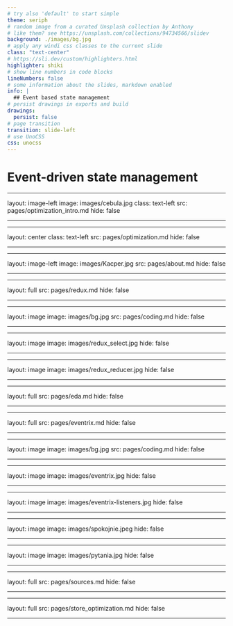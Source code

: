 ```yaml
---
# try also 'default' to start simple
theme: seriph
# random image from a curated Unsplash collection by Anthony
# like them? see https://unsplash.com/collections/94734566/slidev
background: ./images/bg.jpg
# apply any windi css classes to the current slide
class: "text-center"
# https://sli.dev/custom/highlighters.html
highlighter: shiki
# show line numbers in code blocks
lineNumbers: false
# some information about the slides, markdown enabled
info: |
  ## Event based state management
# persist drawings in exports and build
drawings:
  persist: false
# page transition
transition: slide-left
# use UnoCSS
css: unocss
---
```


# Event-driven state management

<div class="abs-br m-6 flex gap-2">
  <a href="https://github.com/kacper-szewczyk/event-driven-state-management" target="_blank" alt="GitHub"
    class="text-xl slidev-icon-btn opacity-50 !border-none !hover:text-white">
    <carbon-logo-github />
  </a>
</div>

<!--
The last comment block of each slide will be treated as slide notes. It will be visible and editable in Presenter Mode along with the slide. [Read more in the docs](https://sli.dev/guide/syntax.html#notes)
-->

---
layout: image-left
image: images/cebula.jpg
class: text-left
src: pages/optimization_intro.md
hide: false

---

---
layout: center
class: text-left
src: pages/optimization.md
hide: false

---

---
layout: image-left
image: images/Kacper.jpg
src: pages/about.md
hide: false

---

---
layout: full
src: pages/redux.md
hide: false

---

---
layout: image
image: images/bg.jpg
src: pages/coding.md
hide: false

---

---
layout: image
image: images/redux_select.jpg
hide: false

---


---
layout: image
image: images/redux_reducer.jpg
hide: false

---

---
layout: full
src: pages/eda.md
hide: false

---

---
layout: full
src: pages/eventrix.md
hide: false

---

---
layout: image
image: images/bg.jpg
src: pages/coding.md
hide: false

---

---
layout: image
image: images/eventrix.jpg
hide: false

---

---
layout: image
image: images/eventrix-listeners.jpg
hide: false

---

---
layout: image
image: images/spokojnie.jpeg
hide: false

---

---
layout: image
image: images/pytania.jpg
hide: false

---

---
layout: full
src: pages/sources.md
hide: false

---

---
layout: full
src: pages/store_optimization.md
hide: false

---

